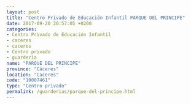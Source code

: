 ```yaml
---
layout: post
title: "Centro Privado de Educación Infantil PARQUE DEL PRINCIPE"
date: 2017-09-20 20:57:05 +0200
categories:
- Centro Privado de Educación Infantil
- caceres
- caceres
- Centro privado
- guarderia
name: "PARQUE DEL PRINCIPE"
province: "Cáceres"
location: "Caceres"
code: "10007461"
type: "Centro privado"
permalink: /guarderias/parque-del-principe.html
---
```


